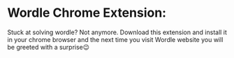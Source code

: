 # Wordle Chrome Extension:

Stuck at solving wordle? Not anymore. Download this extension and install it in your chrome browser and the next time you visit Wordle website you will be greeted with a surprise😉
